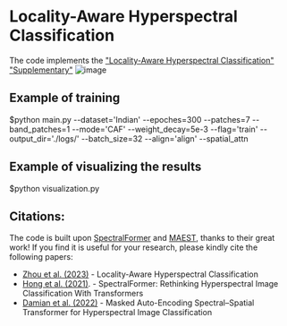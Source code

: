 # Locality-Aware Hyperspectral Classification
The code implements the ["Locality-Aware Hyperspectral Classification"](https://arxiv.org/pdf/2309.01561.pdf)
["Supplementary"](https://bmvc2022.mpi-inf.mpg.de/BMVC2023/0022_supp.pdf)
![image](https://github.com/zhoufangqin/HyLITE/blob/main/Architecture_v4.png)

## Example of training
$python main.py --dataset='Indian' --epoches=300 --patches=7 --band_patches=1 --mode='CAF' --weight_decay=5e-3 --flag='train' --output_dir='./logs/' --batch_size=32 --align='align' --spatial_attn

## Example of visualizing the results
$python visualization.py

## Citations:
The code is built upon [SpectralFormer](https://github.com/danfenghong/IEEE_TGRS_SpectralFormer#spectralformer-rethinking-hyperspectral-image-classification-with-transformers)
 and [MAEST](https://github.com/ibanezfd/MAEST), thanks to their great work! If you find it is useful for your research, please kindly cite the following papers:

- [Zhou et al. (2023)](https://arxiv.org/pdf/2309.01561.pdf) - Locality-Aware Hyperspectral Classification
- [Hong et al. (2021)](https://ieeexplore.ieee.org/document/9627165). - SpectralFormer: Rethinking Hyperspectral Image Classification With Transformers
- [Damian et al. (2022)](https://ieeexplore.ieee.org/document/9931741) - Masked Auto-Encoding Spectral–Spatial Transformer for Hyperspectral Image Classification

